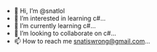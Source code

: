 - 👋 Hi, I’m @snatlol
- 👀 I’m interested in learning c#...
- 🌱 I’m currently learning c#...
- 💞️ I’m looking to collaborate on c#...
- 📫 How to reach me snatiswrong@gmail.com...

<!---
snatlol/snatlol is a ✨ special ✨ repository because its `README.md` (this file) appears on your GitHub profile.
You can click the Preview link to take a look at your changes.
--->
